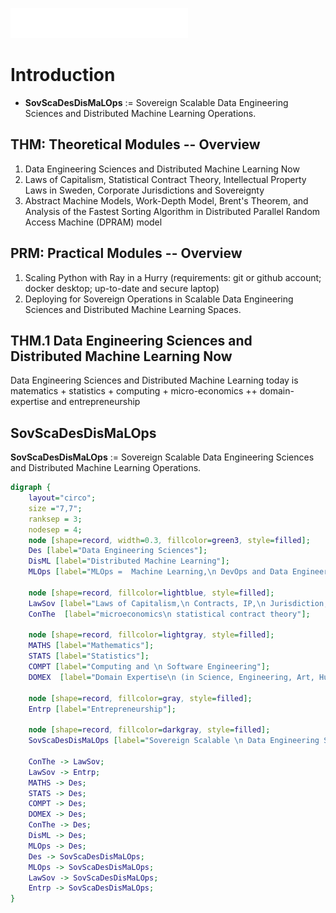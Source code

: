 ![VakeWorks logo](images/VakeWorksTM_white_284.png)
<!-- <img src="images/VakeWorksTM_284.png" alt="VakeWorks logo"> -->

# Introduction

* **SovScaDesDisMaLOps** := Sovereign Scalable Data Engineering Sciences and Distributed Machine Learning Operations.


## THM: Theoretical Modules -- Overview

1. Data Engineering Sciences and Distributed Machine Learning Now 
2. Laws of Capitalism, Statistical Contract Theory, Intellectual Property Laws in Sweden, Corporate Jurisdictions and Sovereignty  
3. Abstract Machine Models, Work-Depth Model, Brent's Theorem, and Analysis of the Fastest Sorting Algorithm in Distributed Parallel Random Access Machine (DPRAM) model

## PRM: Practical Modules -- Overview

1. Scaling Python with Ray in a Hurry (requirements: git or github account; docker desktop; up-to-date and secure laptop)
2. Deploying for Sovereign Operations in Scalable Data Engineering Sciences and Distributed Machine Learning Spaces.


## THM.1 Data Engineering Sciences and Distributed Machine Learning Now

Data Engineering Sciences and Distributed Machine Learning today is 
matematics + statistics + computing + micro-economics ++ domain-expertise and entrepreneurship

## SovScaDesDisMaLOps 

**SovScaDesDisMaLOps** := Sovereign Scalable Data Engineering Sciences and Distributed Machine Learning Operations.

```dot process
digraph {
    layout="circo";
    size ="7,7";
    ranksep = 3;
    nodesep = 4;
    node [shape=record, width=0.3, fillcolor=green3, style=filled];
    Des [label="Data Engineering Sciences"];
    DisML [label="Distributed Machine Learning"];
    MLOps [label="MLOps =  Machine Learning,\n DevOps and Data Engineering"];

    node [shape=record, fillcolor=lightblue, style=filled];
    LawSov [label="Laws of Capitalism,\n Contracts, IP,\n Jurisdiction, Sovereignty"];
    ConThe  [label="microeconomics\n statistical contract theory"];
    
    node [shape=record, fillcolor=lightgray, style=filled];
    MATHS [label="Mathematics"];
    STATS [label="Statistics"];
    COMPT [label="Computing and \n Software Engineering"];
    DOMEX  [label="Domain Expertise\n (in Science, Engineering, Art, Humanities, etc.)"];

    node [shape=record, fillcolor=gray, style=filled];
    Entrp [label="Entrepreneurship"];

    node [shape=record, fillcolor=darkgray, style=filled];
    SovScaDesDisMaLOps [label="Sovereign Scalable \n Data Engineering Sciences and\n Distributed Machine Learning Operations"];
    
    ConThe -> LawSov;
    LawSov -> Entrp;
    MATHS -> Des;
    STATS -> Des;
    COMPT -> Des;
    DOMEX -> Des;
    ConThe -> Des;
    DisML -> Des; 
    MLOps -> Des; 
    Des -> SovScaDesDisMaLOps; 
    MLOps -> SovScaDesDisMaLOps; 
    LawSov -> SovScaDesDisMaLOps; 
    Entrp -> SovScaDesDisMaLOps; 
}
```
